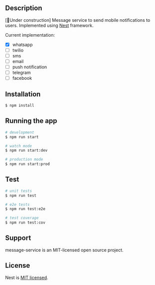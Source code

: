 ## Description

[👷‍Under construction]
Message service to send mobile notifications to users.
Implemented using [Nest](https://github.com/nestjs/nest) framework.

Current implementation:

* [x] whatsapp
* [ ] twilio
* [ ] sms
* [ ] email
* [ ] push notification
* [ ] telegram
* [ ] facebook

## Installation

```bash
$ npm install
```

## Running the app

```bash
# development
$ npm run start

# watch mode
$ npm run start:dev

# production mode
$ npm run start:prod
```

## Test

```bash
# unit tests
$ npm run test

# e2e tests
$ npm run test:e2e

# test coverage
$ npm run test:cov
```

## Support

message-service is an MIT-licensed open source project.

## License

Nest is [MIT licensed](LICENSE).
